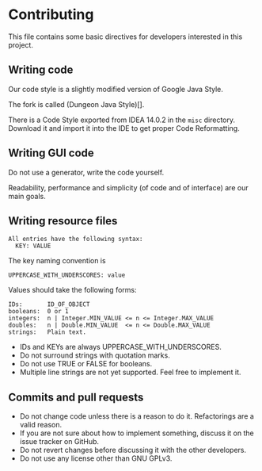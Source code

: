 Contributing
============

This file contains some basic directives for developers interested in this project.


Writing code
------------
Our code style is a slightly modified version of Google Java Style.

The fork is called (Dungeon Java Style)[].

There is a Code Style exported from IDEA 14.0.2 in the ``misc`` directory.
Download it and import it into the IDE to get proper Code Reformatting.

Writing GUI code
----------------
Do not use a generator, write the code yourself.

Readability, performance and simplicity (of code and of interface) are our main goals.


Writing resource files
----------------------
```
All entries have the following syntax:
  KEY: VALUE
```

The key naming convention is

```
UPPERCASE_WITH_UNDERSCORES: value
```

Values should take the following forms:

```
IDs:       ID_OF_OBJECT
booleans:  0 or 1
integers:  n | Integer.MIN_VALUE <= n <= Integer.MAX_VALUE
doubles:   n | Double.MIN_VALUE  <= n <= Double.MAX_VALUE
strings:   Plain text.
```

* IDs and KEYs are always UPPERCASE_WITH_UNDERSCORES.
* Do not surround strings with quotation marks.
* Do not use TRUE or FALSE for booleans.
* Multiple line strings are not yet supported. Feel free to implement it.


Commits and pull requests
-------------------------
* Do not change code unless there is a reason to do it. Refactorings are a valid reason.
* If you are not sure about how to implement something, discuss it on the issue tracker on GitHub.
* Do not revert changes before discussing it with the other developers.
* Do not use any license other than GNU GPLv3.
